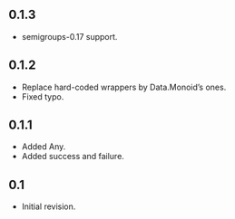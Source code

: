 ## 0.1.3

- semigroups-0.17 support.

## 0.1.2

- Replace hard-coded wrappers by Data.Monoid’s ones.
- Fixed typo.

## 0.1.1

- Added Any.
- Added success and failure.

## 0.1

- Initial revision.
